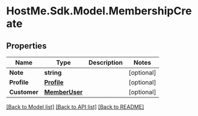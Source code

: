 # HostMe.Sdk.Model.MembershipCreate
## Properties

Name | Type | Description | Notes
------------ | ------------- | ------------- | -------------
**Note** | **string** |  | [optional] 
**Profile** | [**Profile**](Profile.md) |  | [optional] 
**Customer** | [**MemberUser**](MemberUser.md) |  | [optional] 

[[Back to Model list]](../README.md#documentation-for-models) [[Back to API list]](../README.md#documentation-for-api-endpoints) [[Back to README]](../README.md)

